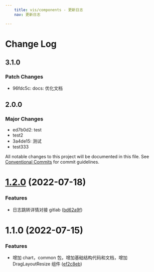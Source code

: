 ```yaml
---
    title: vis/components - 更新日志
    nav: 更新日志

---
```


# Change Log

## 3.1.0

### Patch Changes

- 96fdc5c: docs: 优化文档

## 2.0.0

### Major Changes

- ed7b0d2: test
- test2
- 3a4de15: 测试
- test333

All notable changes to this project will be documented in this file. See [Conventional Commits](https://conventionalcommits.org) for commit guidelines.

# [1.2.0](http://xxx.xxx.xxx.xx/ssa-vis/vis-components/Index/compare/@vis/common@1.1.0...@vis/common@1.2.0) (2022-07-18)

### Features

- 日志跳转详情对接 gitlab ([bd62a9f](http://xxx.xxx.xxx.xx/ssa-vis/vis-components/Index/commits/bd62a9f6fba5b5aab7704236c06a3663ae84e16a))

# 1.1.0 (2022-07-15)

### Features

- 增加 chart，common 包，增加基础结构代码和文档，增加 DragLayoutResize 组件 ([ef2c8eb](http://xxx.xxx.xxx.xxx:xxxx/-/web/detail/@vis/components/commits/ef2c8eb2613650fa23ae38b340d882ace57fe14e))
